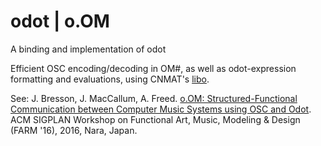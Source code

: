 # odot | o.OM

A binding and implementation of odot

Efficient OSC encoding/decoding in OM#, as well as odot-expression formatting and evaluations, using CNMAT's [libo](https://github.com/CNMAT/libo).

See: J. Bresson, J. MacCallum, A. Freed. [o.OM: Structured-Functional Communication between Computer Music Systems using OSC and Odot](https://hal.archives-ouvertes.fr/hal-01353794). ACM SIGPLAN Workshop on Functional Art, Music, Modeling & Design (FARM '16), 2016, Nara, Japan.
